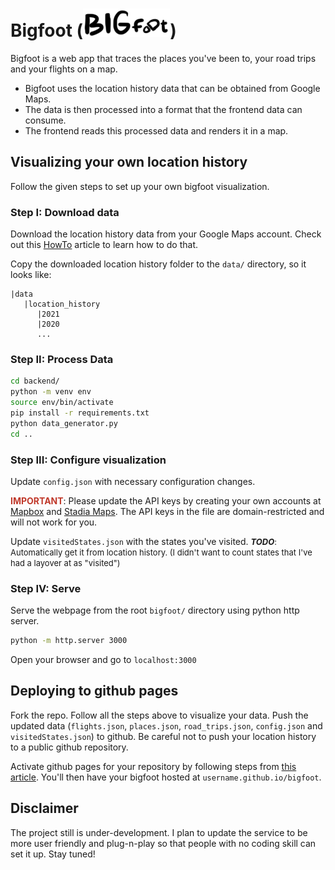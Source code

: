 # Bigfoot (<img src="/assets/logo.png" />)

Bigfoot is a web app that traces the places you've been to, your road trips and your flights on a map.

- Bigfoot uses the location history data that can be obtained from Google Maps.
- The data is then processed into a format that the frontend data can consume.
- The frontend reads this processed data and renders it in a map.

## Visualizing your own location history

Follow the given steps to set up your own bigfoot visualization.

### Step I: Download data

Download the location history data from your Google Maps account. Check out this [HowTo](https://www.howtogeek.com/725241/how-to-download-your-google-maps-data/) article to learn how to do that.

Copy the downloaded location history folder to the `data/` directory, so it looks like:

``` plain
|data
   |location_history
      |2021
      |2020
      ...
```

### Step II: Process Data

``` bash
cd backend/
python -m venv env
source env/bin/activate
pip install -r requirements.txt
python data_generator.py
cd ..
```

### Step III: Configure visualization

Update `config.json` with necessary configuration changes.

**<span style="color:#c0392b">IMPORTANT</span>**: Please update the API keys by creating your own accounts at [Mapbox](https://account.mapbox.com/access-tokens/) and [Stadia Maps](https://client.stadiamaps.com/dashboard/). The API keys in the file are domain-restricted and will not work for you.

Update `visitedStates.json` with the states you've visited.
<span style="font-size:13px">***TODO***: Automatically get it from location history. (I didn't want to count states that I've had a layover at as "visited")</span>

### Step IV: Serve

Serve the webpage from the root `bigfoot/` directory using python http server.

``` bash
python -m http.server 3000
```

Open your browser and go to `localhost:3000`

## Deploying to github pages

Fork the repo. Follow all the steps above to visualize your data. Push the updated data (`flights.json`, `places.json`, `road_trips.json`, `config.json` and `visitedStates.json`) to github. Be careful not to push your location history to a public github repository.

Activate github pages for your repository by following steps from [this article](https://towardsdatascience.com/how-to-create-a-free-github-pages-website-53743d7524e1#:~:text=Now%20you%E2%80%99re%20going%20to%20take%20advantage%20of%20GitHub%20Pages.%20Go%20to%20your%20GitHub%20repository%20and%20click%20%E2%80%9CSettings.%E2%80%9D). You'll then have your bigfoot hosted at `username.github.io/bigfoot`.

## Disclaimer

The project still is under-development. I plan to update the service to be more user friendly and plug-n-play so that people with no coding skill can set it up. Stay tuned!
